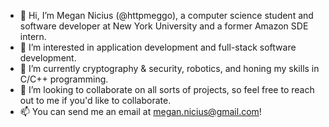 - 👋 Hi, I’m Megan Nicius (@httpmeggo), a computer science student and software developer at New York University and a former Amazon SDE intern.
- 👀 I’m interested in application development and full-stack software development.
- 🌱 I’m currently cryptography & security, robotics, and honing my skills in C/C++ programming.
- 💞️ I’m looking to collaborate on all sorts of projects, so feel free to reach out to me if you'd like to collaborate.
- 📫 You can send me an email at megan.nicius@gmail.com!

<!---
httpmeggo/httpmeggo is a ✨ special ✨ repository because its `README.md` (this file) appears on your GitHub profile.
You can click the Preview link to take a look at your changes.
--->
